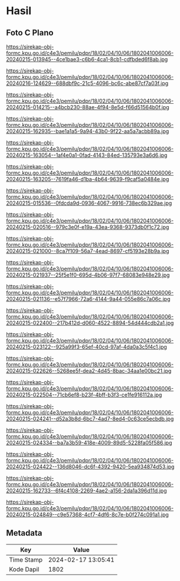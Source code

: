 # Hasil

## Foto C Plano

https://sirekap-obj-formc.kpu.go.id/c4e3/pemilu/pdpr/18/02/04/10/06/1802041006006-20240215-013945--4ce1bae3-c6b6-4ca1-8cb1-cdfbded6f8ab.jpg

https://sirekap-obj-formc.kpu.go.id/c4e3/pemilu/pdpr/18/02/04/10/06/1802041006006-20240216-124629--688dbf9c-21c5-4096-bc6c-abe87cf7a03f.jpg

https://sirekap-obj-formc.kpu.go.id/c4e3/pemilu/pdpr/18/02/04/10/06/1802041006006-20240215-014215--a4bcb230-88ae-4f94-8e5d-f66d51564b0f.jpg

https://sirekap-obj-formc.kpu.go.id/c4e3/pemilu/pdpr/18/02/04/10/06/1802041006006-20240215-162935--bae1a1a5-9a94-43b0-9f22-aa5a7acbb89a.jpg

https://sirekap-obj-formc.kpu.go.id/c4e3/pemilu/pdpr/18/02/04/10/06/1802041006006-20240215-163054--1af4e0a1-0fad-4143-84ed-135793e3a6d6.jpg

https://sirekap-obj-formc.kpu.go.id/c4e3/pemilu/pdpr/18/02/04/10/06/1802041006006-20240215-163205--7619fa46-d1ba-4b64-9639-f9caf5a0484e.jpg

https://sirekap-obj-formc.kpu.go.id/c4e3/pemilu/pdpr/18/02/04/10/06/1802041006006-20240215-015536--0fdcda9d-0936-4067-9916-738ec6b329ae.jpg

https://sirekap-obj-formc.kpu.go.id/c4e3/pemilu/pdpr/18/02/04/10/06/1802041006006-20240215-020516--979c3e0f-e19a-43ea-9368-9373db0f1c72.jpg

https://sirekap-obj-formc.kpu.go.id/c4e3/pemilu/pdpr/18/02/04/10/06/1802041006006-20240215-021000--8ca7f109-56a7-4ead-8697-cf5193e28b9a.jpg

https://sirekap-obj-formc.kpu.go.id/c4e3/pemilu/pdpr/18/02/04/10/06/1802041006006-20240215-021937--25f5e1f0-695d-4b06-97f7-68083e948e29.jpg

https://sirekap-obj-formc.kpu.go.id/c4e3/pemilu/pdpr/18/02/04/10/06/1802041006006-20240215-021136--e57f7966-72a6-4144-9a44-055e86c7a06c.jpg

https://sirekap-obj-formc.kpu.go.id/c4e3/pemilu/pdpr/18/02/04/10/06/1802041006006-20240215-022400--217b412d-d060-4522-8894-54d444cdb2a1.jpg

https://sirekap-obj-formc.kpu.go.id/c4e3/pemilu/pdpr/18/02/04/10/06/1802041006006-20240215-023122--925a99f3-65ef-40cd-97af-4da0a3c5f4c1.jpg

https://sirekap-obj-formc.kpu.go.id/c4e3/pemilu/pdpr/18/02/04/10/06/1802041006006-20240215-022626--5268ee5f-dea2-4d45-8bac-34aa1e00bc21.jpg

https://sirekap-obj-formc.kpu.go.id/c4e3/pemilu/pdpr/18/02/04/10/06/1802041006006-20240215-022504--71cb6ef8-b23f-4bff-b3f3-ce1fe916112a.jpg

https://sirekap-obj-formc.kpu.go.id/c4e3/pemilu/pdpr/18/02/04/10/06/1802041006006-20240215-024241--d52a3b8d-6bc7-4ad7-8ed4-0c63ce5ecbdb.jpg

https://sirekap-obj-formc.kpu.go.id/c4e3/pemilu/pdpr/18/02/04/10/06/1802041006006-20240215-024334--ba7a3b59-418e-4009-89d5-5228fa05f586.jpg

https://sirekap-obj-formc.kpu.go.id/c4e3/pemilu/pdpr/18/02/04/10/06/1802041006006-20240215-024422--136d8046-dc6f-4392-9420-5ea934874d53.jpg

https://sirekap-obj-formc.kpu.go.id/c4e3/pemilu/pdpr/18/02/04/10/06/1802041006006-20240215-162733--6f4c4108-2269-4ae2-a156-2da1a396d11d.jpg

https://sirekap-obj-formc.kpu.go.id/c4e3/pemilu/pdpr/18/02/04/10/06/1802041006006-20240215-024849--c9e57368-4cf7-4df6-8c7e-b0f274c091a1.jpg


## Metadata

| Key        | Value               |
| ---------- | ------------------- |
| Time Stamp | 2024-02-17 13:05:41 |
| Kode Dapil | 1802                |



